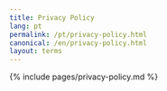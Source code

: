 ```yaml
---
title: Privacy Policy
lang: pt
permalink: /pt/privacy-policy.html
canonical: /en/privacy-policy.html
layout: terms
---
```


{% include pages/privacy-policy.md %}
